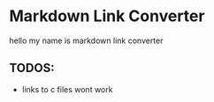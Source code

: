 # Markdown Link Converter

hello my name is markdown link converter



## TODOS:
* links to c files wont work
